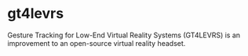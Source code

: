 # gt4levrs
Gesture Tracking for Low-End Virtual Reality Systems (GT4LEVRS) is an improvement to an open-source virtual reality headset.
